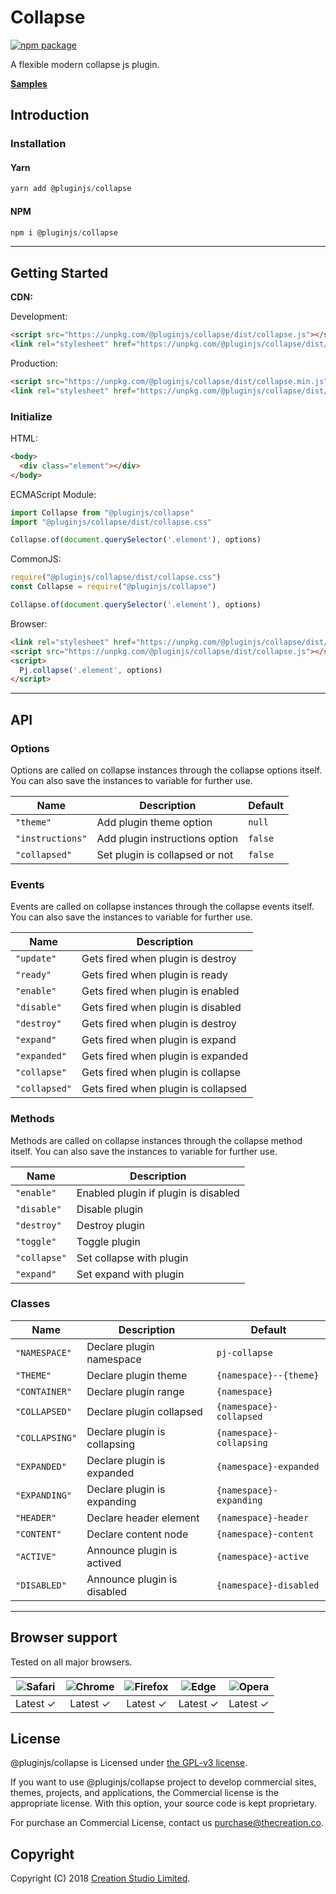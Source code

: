 # Collapse

[![npm package](https://img.shields.io/npm/v/@pluginjs/collapse.svg)](https://www.npmjs.com/package/@pluginjs/collapse)

A flexible modern collapse js plugin.

**[Samples](https://codesandbox.io/s/github/pluginjs/plugin.js/tree/master/modules/collapse/samples)**

## Introduction

### Installation

#### Yarn

```javascript
yarn add @pluginjs/collapse
```

#### NPM

```javascript
npm i @pluginjs/collapse
```

---

## Getting Started

**CDN:**

Development:

```html
<script src="https://unpkg.com/@pluginjs/collapse/dist/collapse.js"></script>
<link rel="stylesheet" href="https://unpkg.com/@pluginjs/collapse/dist/collapse.css">
```

Production:

```html
<script src="https://unpkg.com/@pluginjs/collapse/dist/collapse.min.js"></script>
<link rel="stylesheet" href="https://unpkg.com/@pluginjs/collapse/dist/collapse.min.css">
```

### Initialize

HTML:

```html
<body>
  <div class="element"></div>
</body>
```

ECMAScript Module:

```javascript
import Collapse from "@pluginjs/collapse"
import "@pluginjs/collapse/dist/collapse.css"

Collapse.of(document.querySelector('.element'), options)
```

CommonJS:

```javascript
require("@pluginjs/collapse/dist/collapse.css")
const Collapse = require("@pluginjs/collapse")

Collapse.of(document.querySelector('.element'), options)
```

Browser:

```html
<link rel="stylesheet" href="https://unpkg.com/@pluginjs/collapse/dist/collapse.css">
<script src="https://unpkg.com/@pluginjs/collapse/dist/collapse.js"></script>
<script>
  Pj.collapse('.element', options)
</script>
```

---

## API

### Options

Options are called on collapse instances through the collapse options itself.
You can also save the instances to variable for further use.

Name | Description | Default
-----|--------------|-----
`"theme"` | Add plugin theme option | `null`
`"instructions"` | Add plugin instructions option | `false`
`"collapsed"` | Set plugin is collapsed or not | `false`

### Events

Events are called on collapse instances through the collapse events itself.
You can also save the instances to variable for further use.

Name | Description
-----|-----
`"update"` | Gets fired when plugin is destroy
`"ready"` | Gets fired when plugin is ready
`"enable"` | Gets fired when plugin is enabled
`"disable"` | Gets fired when plugin is disabled
`"destroy"` | Gets fired when plugin is destroy
`"expand"` | Gets fired when plugin is expand
`"expanded"` | Gets fired when plugin is expanded
`"collapse"` | Gets fired when plugin is collapse
`"collapsed"` | Gets fired when plugin is collapsed

### Methods

Methods are called on collapse instances through the collapse method itself.
You can also save the instances to variable for further use.

Name | Description
-----|-----
`"enable"` | Enabled plugin if plugin is disabled
`"disable"` | Disable plugin
`"destroy"` | Destroy plugin
`"toggle"` | Toggle plugin
`"collapse"` | Set collapse with plugin
`"expand"` | Set expand with plugin

### Classes

Name | Description | Default
-----|------|------
`"NAMESPACE"` | Declare plugin namespace | `pj-collapse`
`"THEME"` | Declare plugin theme | `{namespace}--{theme}`
`"CONTAINER"` | Declare plugin range | `{namespace}`
`"COLLAPSED"` | Declare plugin collapsed | `{namespace}-collapsed`
`"COLLAPSING"` | Declare plugin is collapsing | `{namespace}-collapsing`
`"EXPANDED"` | Declare plugin is expanded | `{namespace}-expanded`
`"EXPANDING"` | Declare plugin is expanding | `{namespace}-expanding`
`"HEADER"` | Declare header element | `{namespace}-header`
`"CONTENT"` | Declare content node | `{namespace}-content`
`"ACTIVE"` | Announce plugin is actived | `{namespace}-active`
`"DISABLED"` | Announce plugin is disabled | `{namespace}-disabled`
---

## Browser support

Tested on all major browsers.

| <img src="https://raw.githubusercontent.com/alrra/browser-logos/master/src/safari/safari_32x32.png" alt="Safari"> | <img src="https://raw.githubusercontent.com/alrra/browser-logos/master/src/chrome/chrome_32x32.png" alt="Chrome"> | <img src="https://raw.githubusercontent.com/alrra/browser-logos/master/src/firefox/firefox_32x32.png" alt="Firefox"> | <img src="https://raw.githubusercontent.com/alrra/browser-logos/master/src/edge/edge_32x32.png" alt="Edge"> | <img src="https://raw.githubusercontent.com/alrra/browser-logos/master/src/opera/opera_32x32.png" alt="Opera"> |
|:--:|:--:|:--:|:--:|:--:|
| Latest ✓ | Latest ✓ | Latest ✓ | Latest ✓ | Latest ✓ |

## License

@pluginjs/collapse is Licensed under [the GPL-v3 license](LICENSE).

If you want to use @pluginjs/collapse project to develop commercial sites, themes, projects, and applications, the Commercial license is the appropriate license. With this option, your source code is kept proprietary.

For purchase an Commercial License, contact us purchase@thecreation.co.

## Copyright

Copyright (C) 2018 [Creation Studio Limited](creationstudio.com).